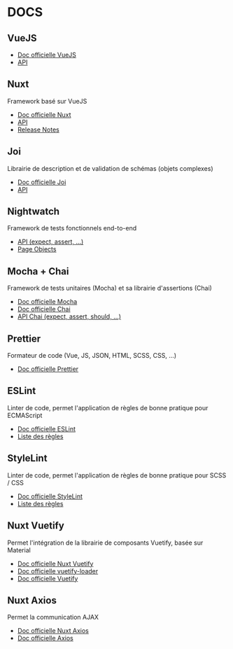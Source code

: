 # DOCS

## VueJS

- [Doc officielle VueJS](https://vuejs.org/v2/guide/)
- [API](https://vuejs.org/v2/api/)

## Nuxt

Framework basé sur VueJS

- [Doc officielle Nuxt](https://nuxtjs.org/guide)
- [API](https://nuxtjs.org/api)
- [Release Notes](https://nuxtjs.org/guide/release-notes)

## Joi

Librairie de description et de validation de schémas (objets complexes)

- [Doc officielle Joi](https://github.com/hapijs/joi)
- [API](https://github.com/hapijs/joi/blob/v16.0.0-rc2/API.md)

## Nightwatch

Framework de tests fonctionnels end-to-end

- [API (expect, assert, ...)](https://nightwatchjs.org/api)
- [Page Objects](https://nightwatchjs.org/guide#working-with-page-objects)

## Mocha + Chai

Framework de tests unitaires (Mocha) et sa librairie d'assertions (Chai)

- [Doc officielle Mocha](https://mochajs.org/#getting-started)
- [Doc officielle Chai](https://www.chaijs.com/guide/styles/)
- [API Chai (expect, assert, should, ...)](https://www.chaijs.com/api/)

## Prettier

Formateur de code (Vue, JS, JSON, HTML, SCSS, CSS, ...)

- [Doc officielle Prettier](https://prettier.io/docs/en/index.html)

## ESLint

Linter de code, permet l'application de règles de bonne pratique pour ECMAScript

- [Doc officielle ESLint](https://eslint.org/docs/user-guide/getting-started)
- [Liste des règles](https://eslint.org/docs/rules/)

## StyleLint

Linter de code, permet l'application de règles de bonne pratique pour SCSS / CSS

- [Doc officielle StyleLint](https://stylelint.io/)
- [Liste des règles](https://stylelint.io/user-guide/rules/)

## Nuxt Vuetify

Permet l'intégration de la librairie de composants Vuetify, basée sur Material

- [Doc officielle Nuxt Vuetify](https://github.com/nuxt-community/vuetify-module#readme)
- [Doc officielle vuetify-loader](https://github.com/vuetifyjs/vuetify-loader#readme)
- [Doc officielle Vuetify](https://vuetifyjs.com/en/getting-started/quick-start)

## Nuxt Axios

Permet la communication AJAX

- [Doc officielle Nuxt Axios](https://axios.nuxtjs.org/)
- [Doc officielle Axios](https://github.com/axios/axios#readme)
